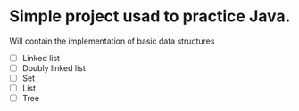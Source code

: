 # Simple project usad to practice Java.
Will contain the implementation of basic data structures
- [ ] Linked list
- [ ] Doubly linked list
- [ ] Set
- [ ] List
- [ ] Tree
